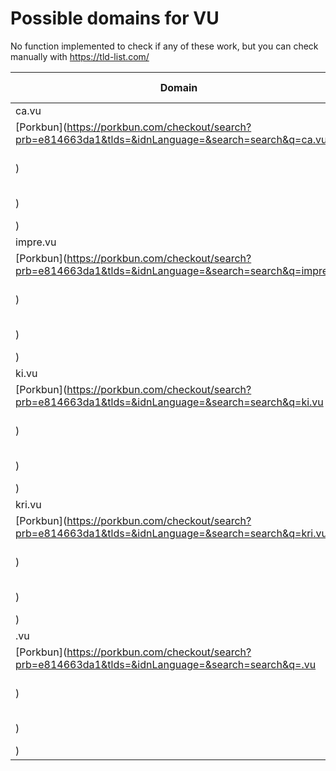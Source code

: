 # Possible domains for VU

No function implemented to check if any of these work, but you can check manually with https://tld-list.com/

| Domain | Porkbun | NameCheap | Google Domains |
|---|---|---|---|
| ca.vu | [Porkbun](https://porkbun.com/checkout/search?prb=e814663da1&tlds=&idnLanguage=&search=search&q=ca.vu) | [Namecheap](https://www.namecheap.com/domains/registration/results/?domain=ca.vu) | [Google](https://domains.google.com/registrar/search?searchTerm=ca.vu) |
| impre.vu | [Porkbun](https://porkbun.com/checkout/search?prb=e814663da1&tlds=&idnLanguage=&search=search&q=impre.vu) | [Namecheap](https://www.namecheap.com/domains/registration/results/?domain=impre.vu) | [Google](https://domains.google.com/registrar/search?searchTerm=impre.vu) |
| ki.vu | [Porkbun](https://porkbun.com/checkout/search?prb=e814663da1&tlds=&idnLanguage=&search=search&q=ki.vu) | [Namecheap](https://www.namecheap.com/domains/registration/results/?domain=ki.vu) | [Google](https://domains.google.com/registrar/search?searchTerm=ki.vu) |
| kri.vu | [Porkbun](https://porkbun.com/checkout/search?prb=e814663da1&tlds=&idnLanguage=&search=search&q=kri.vu) | [Namecheap](https://www.namecheap.com/domains/registration/results/?domain=kri.vu) | [Google](https://domains.google.com/registrar/search?searchTerm=kri.vu) |
| .vu | [Porkbun](https://porkbun.com/checkout/search?prb=e814663da1&tlds=&idnLanguage=&search=search&q=.vu) | [Namecheap](https://www.namecheap.com/domains/registration/results/?domain=.vu) | [Google](https://domains.google.com/registrar/search?searchTerm=.vu) |
